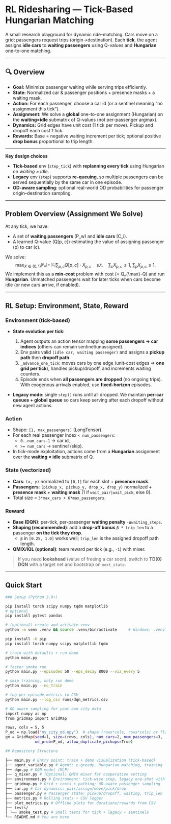 # RL Ridesharing — Tick-Based Hungarian Matching

A small research playground for dynamic ride-matching. Cars move on a grid; passengers request trips (origin→destination). Each **tick**, the agent assigns **idle cars** to **waiting passengers** using Q-values and **Hungarian** one-to-one matching.

---

## 🔍 Overview

- **Goal:** Minimize passenger waiting while serving trips efficiently.
- **State:** Normalized car & passenger positions + presence masks + a waiting mask.
- **Action:** For each passenger, choose a car id (or a sentinel meaning “no assignment this tick”).
- **Assignment:** We solve a **global** one-to-one assignment (Hungarian) on the **waiting×idle** submatrix of Q-values (not per-passenger argmax).
- **Dynamics:** Grid edges have unit cost (1 tick per move). Pickup and dropoff each cost 1 tick.
- **Rewards:** Base = negative waiting increment per tick; optional positive **drop bonus** proportional to trip length.

---
**Key design choices**
- **Tick-based** env (`step_tick`) with **replanning every tick** using Hungarian on *waiting × idle*.
- **Legacy** env (`step`) supports **re-queuing**, so multiple passengers can be served sequentially by the same car in one episode.
- **OD-aware sampling**: optional real-world OD probabilities for passenger origin–destination sampling.

---

## Problem Overview (Assignment We Solve)

At any tick, we have:
- A set of **waiting passengers** \(P_w\) and **idle cars** \(C_i\).
- A learned Q-value \(Q[p, c]\) estimating the value of assigning passenger \(p\) to car \(c\).

We solve:
$$\max_{X \in \{0,1\}^{|P_w|\times|C_i|}} 
\sum_{p,c} Q[p,c] \cdot X_{p,c}
\quad\text{s.t.}\quad
\sum_c X_{p,c} \le 1,\;
\sum_p X_{p,c} \le 1.$$
We implement this as a **min-cost** problem with cost \(= Q_{\max}-Q\) and run **Hungarian**. Unmatched passengers wait for later ticks when cars become idle (or new cars arrive, if enabled).

---

## RL Setup: Environment, State, Reward

### Environment (tick-based)
- **State evolution per tick**:
  1) Agent outputs an action tensor mapping **some passengers → car indices** (others can remain sentinel/unassigned).
  2) Env pairs valid `(idle car, waiting passenger)` and assigns a **pickup path** then **dropoff path**.
  3) `_advance_one_tick`: moves cars by one edge (unit-cost edges ⇒ **one grid per tick**), handles pickup/dropoff, and increments waiting counters.
  4) Episode ends when **all passengers are dropped** (no ongoing trips). With exogenous arrivals enabled, use **fixed-horizon** episodes.

- **Legacy mode**: single `step()` runs until all dropped. We maintain **per-car queues + global queue** so cars keep serving after each dropoff without new agent actions.

### Action
- Shape: `[1, max_passengers]` (LongTensor).  
- For each real passenger index `< num_passengers`:
  - `0..num_cars-1` → car id,
  - `>= num_cars` → sentinel (skip).  
- In tick-mode exploitation, actions come from a **Hungarian** assignment over the **waiting × idle** submatrix of Q.

### State (vectorized)
- **Cars**: `(x, y)` normalized to `[0,1]` for each slot + **presence mask**.
- **Passengers**: `(pickup_x, pickup_y, drop_x, drop_y)` normalized + **presence mask** + **waiting mask** (1 if `wait_pair|wait_pick`, else 0).  
- Total size = `3*max_cars + 6*max_passengers`.

### Reward
- **Base (DQN)**: per-tick, per-passenger **waiting penalty** `-Δwaiting_steps`.
- **Shaping (recommended)**: add a **drop-off bonus** `β * trip_len` to a passenger **on the tick they drop**.  
  - `β` in `[0.25, 1.0]` works well; `trip_len` is the assigned dropoff path length.
- **QMIX/IQL (optional)**: team reward per tick (e.g., `-1`) with mixer.

> If you need **lookahead** (value of freeing a car soon), switch to **TD(0) DQN** with a target net and bootstrap on `next_state`.

---

## Quick Start
```bash
### Setup (Python 3.9+)

pip install torch scipy numpy tqdm matplotlib
# optional
pip install pytest pandas

# (optional) create and activate venv
python -m venv .venv && source .venv/bin/activate     # Windows: .venv\Scripts\Activate.ps1

pip install -U pip
pip install torch numpy scipy matplotlib tqdm

# train with defaults + run demo
python main.py

# faster smoke run
python main.py --episodes 50 --eps_decay 8000 --viz_every 5

# skip training, only run demo
python main.py --no_train

# log per-episode metrics to CSV
python main.py --log_csv runs/dqn_metrics.csv

# OD aware sampling for your own city data
import numpy as np
from gridmap import GridMap

rows, cols = 5, 5
P_od = np.load("my_city_od.npy")  # shape (rows*cols, rows*cols) or flat (N^2,)
gm = GridMap(seed=1, size=(rows, cols), num_cars=2, num_passengers=3,
             od_prob=P_od, allow_duplicate_pickups=True)

## Repository Structure

├── main.py # Entry point: train + demo visualization (tick-based)
├── agent_variable.py # Agent: ε-greedy, Hungarian matching, training loop, memory
├── dqn.py # DQN model (MLP)
├── q_mixer.py # (Optional) QMIX mixer for cooperative setting
├── environment.py # Environment: tick-wise step, legacy one-shot with re-queuing
├── gridmap.py # Grid + costs + pathing; OD-aware passenger sampling
├── car.py # Car dynamics: pair/assign/move/pick/drop
├── passenger.py # Passenger state: pickup/dropoff, waiting, trip_len
├── metrics.py # Rolling stats + CSV logger
├── plot_metrics.py # Offline plots for durations/rewards from CSV
├── tests/
│ └── smoke_test.py # Small tests for tick + legacy + sentinels
└── README.md # You are here
